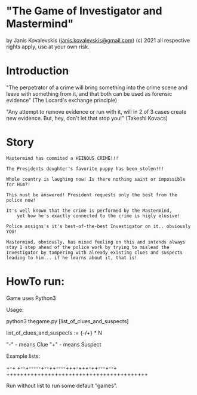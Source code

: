 # "The Game of Investigator and Mastermind"

by Janis Kovalevskis (janis.kovalevskis@gmail.com) (c) 2021
all respective rights apply, use at your own risk.

# Introduction

"The perpetrator of a crime will bring something into the crime scene and leave with something from it, 
	and that both can be used as forensic evidence" (The Locard's exchange principle)


"Any attempt to remove evidence or run with it, will in 2 of 3 cases create new evidence. But, hey, don't let that stop you!" (Takeshi Kovacs)

# Story

	Mastermind has commited a HEINOUS CRIME!!! 

	The Presidents doughter's favorite puppy has been stolen!!! 

	Whole country is laughing now! Is there nothing saint or impossible for Him?! 

	This must be answered! President requests only the best from the police now!

	It's well known that the crime is performed by the Mastermind, 
		yet how he's exactly connected to the crime is higly elusive! 

	Police assigns's it's best-of-the-best Investigator on it.. obviously YOU!

	Mastermind, obviously, has mixed feeling on this and intends always stay 1 step ahead of the police work by trying to mislead the Investigator by tampering with already existing clues and suspects leading to him... if he learns about it, that is!	


# HowTo run:

Game uses Python3

Usage:

python3 thegame.py [list_of_clues_and_suspects]

list_of_clues_and_suspects := {-/+} * N

 "-" - means Clue
 "+" - means Suspect

Example lists:

+-+
+--+-----+--++----+++-+++-++---+--+
+++++++++++++++++++++++++++++++++++++++++

Run without list to run some default "games".

